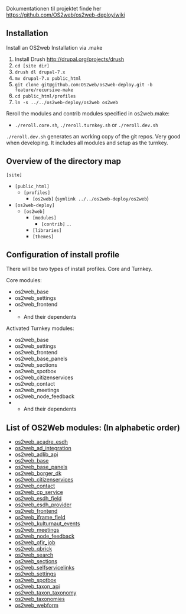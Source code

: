 Dokumentationen til projektet finde her https://github.com/OS2web/os2web-deploy/wiki


Installation
---------------

Install an OS2web Installation via .make

1. Install Drush http://drupal.org/projects/drush
2. `cd [site dir]`
3. `drush dl drupal-7.x`
4. `mv drupal-7.x public_html`
5. `git clone git@github.com:OS2web/os2web-deploy.git -b feature/recursive-make`
6. `cd public_html/profiles`
7. `ln -s ../../os2web-deploy/os2web os2web`

Reroll the modules and contrib modules specified in os2web.make:
- `./reroll.core.sh`, `./reroll.turnkey.sh` or `./reroll.dev.sh`

`./reroll.dev.sh` generates an working copy of the git repos. Very good when developing. It includes all modules and setup as the turnkey.

Overview of the directory map
---------------

`[site]`
   - `[public_html]`
       - `[profiles]`
           - `[os2web]` (`symlink ../../os2web-deploy/os2web`)
   - `[os2web-deploy]`
       - `[os2web]`
           - `[modules]`
               - `[contrib]`
               ...
           - `[libraries]`
           - `[themes]`


Configuration of install profile
---------------
There will be two types of install profiles. Core and Turnkey.

Core modules:
- os2web_base
- os2web_settings
- os2web_frontend
- - And their dependents

Activated Turnkey modules:
- os2web_base
- os2web_settings
- os2web_frontend
- os2web_base_panels
- os2web_sections
- os2web_spotbox
- os2web_citizenservices
- os2web_contact
- os2web_meetings
- os2web_node_feedback
- - And their dependents

List of OS2Web modules: (In alphabetic order)
---------------

- [os2web_acadre_esdh](http://github.com/OS2web/os2web_acadre_esdh)
- [os2web_ad_integration](http://github.com/OS2web/os2web_ad_integration)
- [os2web_adlib_api](http://github.com/OS2web/os2web_adlib_api)
- [os2web_base](http://github.com/OS2web/os2web_base)
- [os2web_base_panels](http://github.com/OS2web/os2web_base_panels)
- [os2web_borger_dk](http://github.com/OS2web/os2web_borger_dk)
- [os2web_citizenservices](http://github.com/OS2web/os2web_citizenservices)
- [os2web_contact](http://github.com/OS2web/os2web_contact)
- [os2web_cp_service](http://github.com/OS2web/os2web_cp_service)
- [os2web_esdh_field](http://github.com/OS2web/os2web_esdh_field)
- [os2web_esdh_provider](http://github.com/OS2web/os2web_esdh_provider)
- [os2web_frontend](http://github.com/OS2web/os2web_frontend)
- [os2web_iframe_field](http://github.com/OS2web/os2web_iframe_field)
- [os2web_kulturnaut_events](http://github.com/OS2web/os2web_kulturnaut_events)
- [os2web_meetings](http://github.com/OS2web/os2web_meetings)
- [os2web_node_feedback](http://github.com/OS2web/os2web_node_feedback)
- [os2web_ofir_job](http://github.com/OS2web/os2web_ofir_job)
- [os2web_qbrick](http://github.com/OS2web/os2web_qbrick)
- [os2web_search](http://github.com/OS2web/os2web_search)
- [os2web_sections](http://github.com/OS2web/os2web_sections)
- [os2web_selfservicelinks](http://github.com/OS2web/os2web_selfservicelinks)
- [os2web_settings](http://github.com/OS2web/os2web_settings)
- [os2web_spotbox](http://github.com/OS2web/os2web_spotbox)
- [os2web_taxon_api](http://github.com/OS2web/os2web_taxon_api)
- [os2web_taxon_taxonomy](http://github.com/OS2web/os2web_taxon_taxonomy)
- [os2web_taxonomies](http://github.com/OS2web/os2web_taxonomies)
- [os2web_webform](http://github.com/OS2web/os2web_webform)
